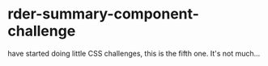 # rder-summary-component-challenge
have started doing little CSS challenges, this is the fifth one. It's not much...
